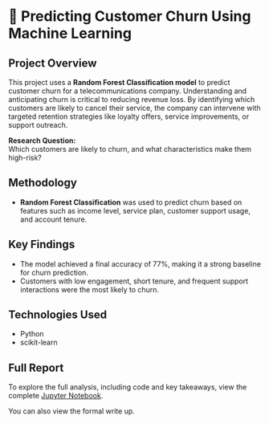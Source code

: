 # 🔁 Predicting Customer Churn Using Machine Learning

## Project Overview
This project uses a **Random Forest Classification model** to predict customer churn for a telecommunications company. Understanding and anticipating churn is critical to reducing revenue loss. By identifying which customers are likely to cancel their service, the company can intervene with targeted retention strategies like loyalty offers, service improvements, or support outreach.

**Research Question:**  
Which customers are likely to churn, and what characteristics make them high-risk?

## Methodology
- **Random Forest Classification** was used to predict churn based on features such as income level, service plan, customer support usage, and account tenure.

## Key Findings
-	The model achieved a final accuracy of 77%, making it a strong baseline for churn prediction.
- Customers with low engagement, short tenure, and frequent support interactions were the most likely to churn.

## Technologies Used
- Python
- scikit-learn  


## Full Report
To explore the full analysis, including code and key takeaways, view the complete [Jupyter Notebook](./Telecom%20Churn.ipynb).

You can also view the formal write up.
